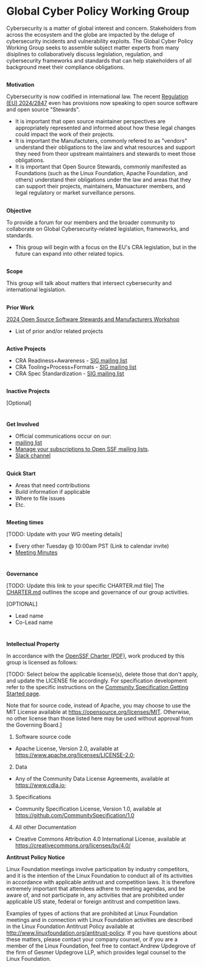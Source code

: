 # Global Cyber Policy Working Group

Cybersecurity is a matter of global interest and concern.  Stakeholders from across the ecosystem and the globe are impacted by the deluge of cybersecurity incidents and vulnerability exploits.  The Global Cyber Policy Working Group seeks to assemble subject matter experts from many disiplines to collaboratively discuss legislation, regulation, and cybersecurity frameworks and standards that can help stakeholders of all background meet their compliance obligations.


## 
**Motivation**

Cybersecurity is now codified in international law.  The recent [Regulation (EU) 2024/2847](https://eur-lex.europa.eu/eli/reg/2024/2847/oj) even has provisions now speaking to open source software and open source "Stewards".  
- It is important that open source maintainer perspectives are appropriately represented and informed about how these legal changes could impact the work of their projects.
- It is important the Manufactuters, commonly refered to as "vendors" understand their obligations to the law and what resources and support they need from theor upstream maintainers and stewards to meet those obligations.
- It is important that Open Source Stewards, commonly manifested as Foundations (such as the Linux Foundation, Apache Foundation, and others) understand their obligations under the law and areas that they can support their projects, maintainers, Manuacturer members, and legal regulatory or market surveillance persons.

## 
**Objective**

To provide a forum for our members and the broader community to collaborate on Global Cybersecurity-related legislation, frameworks, and standards.  

- This group will begin with a focus on the EU's CRA legislation, but in the future can expand into other related topics.


## 
**Scope**

This group will talk about matters that intersect cybersecurity and international legislation.

## 
**Prior Work**

[2024 Open Source Software Stewards and Manufacturers Workshop](https://events.linuxfoundation.org/open-source-software-stewards-manufacturers-workshop/)


*   List of prior and/or related projects

## 
**Active Projects**

- CRA Readiness+Awareness - [SIG mailing list](https://lists.openssf.org/g/openssf-sig-cra-readiness)
- CRA Tooling+Process+Formats - [SIG mailing list](https://lists.openssf.org/g/openssf-sig-cra-tooling)
- CRA Spec Standardization - [SIG mailing list](https://lists.openssf.org/g/openssf-sig-cra-standards)

## 
**Inactive Projects**

[Optional]

# 
**Get Involved**

*   Official communications occur on our:
*   [mailing list](https://lists.openssf.org/g/openssf-wg-globalcyberpolicy)
*   [Manage your subscriptions to Open SSF mailing lists](https://lists.openssf.org/g/main/subgroups).
*   [Slack channel](https://openssf.slack.com/archives/C084A6XPX0F)

## 


### 
**Quick Start**

*   Areas that need contributions
*   Build information if applicable
*   Where to file issues
*   Etc.

## 
**Meeting times**

[TODO: Update with your WG meeting details]
*   Every other Tuesday @ 10:00am PST (Link to calendar invite)
*   [Meeting Minutes](https://docs.google.com/document/d/1uXQI1vI5_HyOvxHMexrnTY_ruBrynbPl5yOd1UM4g3A/edit#heading=h.yworp6sxzb6g)

# 
**Governance**

[TODO: Update this link to your specific CHARTER.md file]
The [CHARTER.md](https://github.com/ossf/project-template/blob/main/CHARTER.md) outlines the scope and governance of our group activities.


[OPTIONAL]
*   Lead name 
*   Co-Lead name

#
**Intellectual Property**

In accordance with the [OpenSSF Charter (PDF)](https://charter.openssf.org/), work produced by this group is licensed as follows:

[TODO: Select below the applicable license(s), delete those that don't apply, and update the LICENSE file accordingly. For specification development refer to the specific instructions on the [Community Specification Getting Started page](https://github.com/CommunitySpecification/1.0/blob/main/..Getting%20Started.md).

Note that for source code, instead of Apache, you may choose to use the MIT License available at https://opensource.org/licenses/MIT. Otherwise, no other license than those listed here may be used without approval from the Governing Board.]

1. Software source code
* Apache License, Version 2.0, available at https://www.apache.org/licenses/LICENSE-2.0;
2. Data
* Any of the Community Data License Agreements, available at https://www.cdla.io;
3. Specifications
* Community Specification License, Version 1.0, available at https://github.com/CommunitySpecification/1.0
4. All other Documentation
* Creative Commons Attribution 4.0 International License, available at https://creativecommons.org/licenses/by/4.0/

**Antitrust Policy Notice**

Linux Foundation meetings involve participation by industry competitors, and it is the intention of the Linux Foundation to conduct all of its activities in accordance with applicable antitrust and competition laws. It is therefore extremely important that attendees adhere to meeting agendas, and be aware of, and not participate in, any activities that are prohibited under applicable US state, federal or foreign antitrust and competition laws.

Examples of types of actions that are prohibited at Linux Foundation meetings and in connection with Linux Foundation activities are described in the Linux Foundation Antitrust Policy available at http://www.linuxfoundation.org/antitrust-policy. If you have questions about these matters, please contact your company counsel, or if you are a member of the Linux Foundation, feel free to contact Andrew Updegrove of the firm of Gesmer Updegrove LLP, which provides legal counsel to the Linux Foundation.
